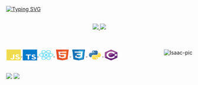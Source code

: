 [![Typing SVG](https://readme-typing-svg.herokuapp.com/?color=0A2B57&size=35&center=true&vCenter=true&width=1000&duration=3000&lines=HELLO,+MY+NAME+IS+ISAAC;I'm+20+years+old;I'm+from+Brazil+;I+am+collaborating+with+an+Iberdrola+partner;Be+Welcome!+:%29)](https://git.io/typing-svg)<br>


<div align="center">
  <br><a href="https://github.com/isaac-br">
  <img height="180em" src="https://github-readme-stats.vercel.app/api?username=isaac-br&show_icons=true&theme=default&include_all_commits=true&count_private=true"/>
  <img height="180em" src="https://github-readme-stats.vercel.app/api/top-langs/?username=isaac-br&layout=compact&langs_count=5&theme=default"/><br><br>
</div>
<br>
  
<div style="display: inline_block"><br>
  <img align="center" alt="Isaac-Js" height="30" width="40" src="https://raw.githubusercontent.com/devicons/devicon/master/icons/javascript/javascript-plain.svg">
  <img align="center" alt="Isaac-Ts" height="30" width="40" src="https://raw.githubusercontent.com/devicons/devicon/master/icons/typescript/typescript-plain.svg">
  <img align="center" alt="Isaac-React" height="30" width="40" src="https://raw.githubusercontent.com/devicons/devicon/master/icons/react/react-original.svg">
  <img align="center" alt="Isaac-HTML" height="30" width="40" src="https://raw.githubusercontent.com/devicons/devicon/master/icons/html5/html5-original.svg">
  <img align="center" alt="Isaac-CSS" height="30" width="40" src="https://raw.githubusercontent.com/devicons/devicon/master/icons/css3/css3-original.svg">
  <img align="center" alt="Isaac-Python" height="30" width="40" src="https://raw.githubusercontent.com/devicons/devicon/master/icons/python/python-original.svg">
  <img align="center" alt="Isaac-Csharp" height="30" width="40" src="https://raw.githubusercontent.com/devicons/devicon/master/icons/csharp/csharp-original.svg">
  <img align="right" alt="Isaac-pic" height="150" style="border-radius:0px;" src="https://avatars.githubusercontent.com/u/119266395?v=4"><br><br>
  
</div>
  
<br>
  
<div>
  <a href = "mailto:iscsouza@hotmail.com"><img src="https://img.shields.io/badge/-Gmail-%23333?style=for-the-badge&logo=gmail&logoColor=white" target="_blank"></a>
  <a href="https://www.linkedin.com/in/isaac-silva-4703a0226/" target="_blank"><img src="https://img.shields.io/badge/-LinkedIn-%230077B5?style=for-the-badge&logo=linkedin&logoColor=white" target="_blank"></a> 
 
 
</div>
